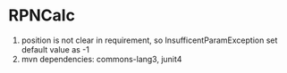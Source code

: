 # RPNCalc
1. position is not clear in requirement, so InsufficentParamException set default value as -1
2. mvn dependencies: commons-lang3, junit4
